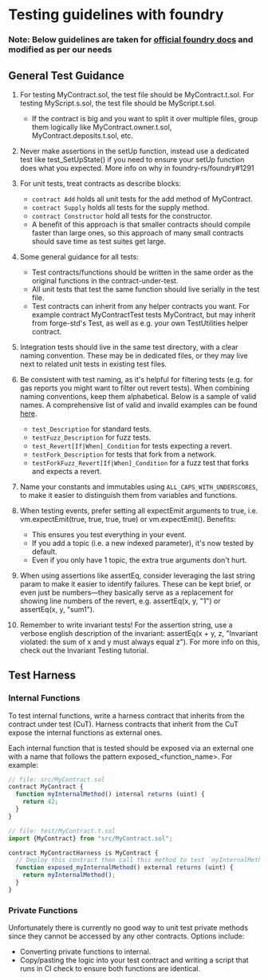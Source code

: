 # Testing guidelines with foundry
### Note: Below guidelines are taken for [official foundry docs](https://book.getfoundry.sh/tutorials/best-practices) and modified as per our needs

## General Test Guidance
1. For testing MyContract.sol, the test file should be MyContract.t.sol. For testing MyScript.s.sol, the test file should be MyScript.t.sol.

    * If the contract is big and you want to split it over multiple files, group them logically like MyContract.owner.t.sol, MyContract.deposits.t.sol, etc.

2. Never make assertions in the setUp function, instead use a dedicated test like test_SetUpState() if you need to ensure your setUp function does what you expected. More info on why in foundry-rs/foundry#1291

3. For unit tests, treat contracts as describe blocks:
    * `contract Add` holds all unit tests for the add method of MyContract.
    * `contract Supply` holds all tests for the supply method.
    * `contract Constructor` hold all tests for the constructor.
    * A benefit of this approach is that smaller contracts should compile faster than large ones, so this approach of many small contracts should save time as test suites get large.

4. Some general guidance for all tests:

    * Test contracts/functions should be written in the same order as the original functions in the contract-under-test.
    * All unit tests that test the same function should live serially in the test file.
    * Test contracts can inherit from any helper contracts you want. For example contract MyContractTest tests MyContract, but may inherit from forge-std's Test, as well as e.g. your own TestUtilities helper contract.

5. Integration tests should live in the same test directory, with a clear naming convention. These may be in dedicated files, or they may live next to related unit tests in existing test files.

6. Be consistent with test naming, as it's helpful for filtering tests (e.g. for gas reports you might want to filter out revert tests). When combining naming conventions, keep them alphabetical. Below is a sample of valid names. A comprehensive list of valid and invalid examples can be found [here](https://github.com/ScopeLift/scopelint/blob/1857e3940bfe92ac5a136827374f4b27ff083971/src/check/validators/test_names.rs#L106-L143).
    * `test_Description` for standard tests.
    * `testFuzz_Description` for fuzz tests.
    * `test_Revert[If|When]_Condition` for tests expecting a revert.
    * `testFork_Description` for tests that fork from a network.
    * `testForkFuzz_Revert[If|When]_Condition` for a fuzz test that forks and expects a revert.

7. Name your constants and immutables using `ALL_CAPS_WITH_UNDERSCORES`, to make it easier to distinguish them from variables and functions.

8. When testing events, prefer setting all expectEmit arguments to true, i.e. vm.expectEmit(true, true, true, true) or vm.expectEmit(). Benefits:
    * This ensures you test everything in your event.
    * If you add a topic (i.e. a new indexed parameter), it's now tested by default.
    * Even if you only have 1 topic, the extra true arguments don't hurt.

9. When using assertions like assertEq, consider leveraging the last string param to make it easier to identify failures. These can be kept brief, or even just be numbers—they basically serve as a replacement for showing line numbers of the revert, e.g. assertEq(x, y, "1") or assertEq(x, y, "sum1").

10. Remember to write invariant tests! For the assertion string, use a verbose english description of the invariant: assertEq(x + y, z, "Invariant violated: the sum of x and y must always equal z"). For more info on this, check out the Invariant Testing tutorial.

## Test Harness

### Internal Functions
To test internal functions, write a harness contract that inherits from the contract under test (CuT). Harness contracts that inherit from the CuT expose the internal functions as external ones.

Each internal function that is tested should be exposed via an external one with a name that follows the pattern exposed_<function_name>. For example:


```js
// file: src/MyContract.sol
contract MyContract {
  function myInternalMethod() internal returns (uint) {
    return 42;
  }
}

// file: test/MyContract.t.sol
import {MyContract} from "src/MyContract.sol";

contract MyContractHarness is MyContract {
  // Deploy this contract then call this method to test `myInternalMethod`.
  function exposed_myInternalMethod() external returns (uint) {
    return myInternalMethod();
  }
}
```

### Private Functions
Unfortunately there is currently no good way to unit test private methods since they cannot be accessed by any other contracts. Options include:
* Converting private functions to internal.
* Copy/pasting the logic into your test contract and writing a script that runs in CI check to ensure both functions are identical.
